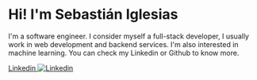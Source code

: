 # Hi! I'm Sebastián Iglesias

I'm a software engineer. I consider myself a full-stack developer, I usually work in web development and backend services. I'm also interested in machine learning. You can check my Linkedin or Github to know more.

[Linkedin ![Linkedin](https://i.stack.imgur.com/gVE0j.png)](https://www.linkedin.com/in/sebastian-i-7a4a67139/)
